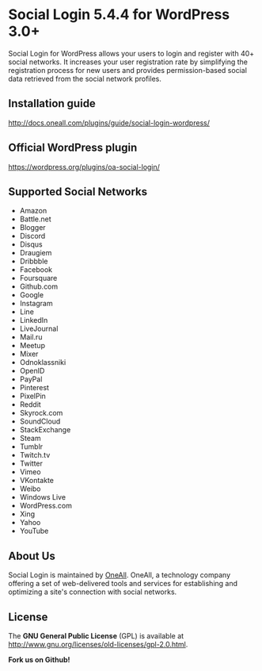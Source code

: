 # Social Login 5.4.4 for WordPress 3.0+
Social Login for WordPress allows your users to login and register with 40+ social networks. 
It increases your user registration rate by simplifying the registration process for 
new users and provides permission-based social data retrieved from the social network profiles.


## Installation guide
http://docs.oneall.com/plugins/guide/social-login-wordpress/


## Official WordPress plugin
https://wordpress.org/plugins/oa-social-login/


## Supported Social Networks
* Amazon
* Battle.net
* Blogger
* Discord
* Disqus
* Draugiem
* Dribbble
* Facebook
* Foursquare 
* Github.com
* Google
* Instagram
* Line
* LinkedIn
* LiveJournal
* Mail.ru
* Meetup
* Mixer
* Odnoklassniki
* OpenID
* PayPal
* Pinterest
* PixelPin
* Reddit
* Skyrock.com
* SoundCloud
* StackExchange
* Steam
* Tumblr
* Twitch.tv
* Twitter
* Vimeo
* VKontakte
* Weibo
* Windows Live
* WordPress.com
* Xing
* Yahoo
* YouTube

## About Us
Social Login is maintained by [OneAll](http://www.oneall.com/). OneAll, a technology company offering a set of 
web-delivered tools and services for establishing and optimizing a site's connection with social networks.


## License
The **GNU General Public License** (GPL) is available at http://www.gnu.org/licenses/old-licenses/gpl-2.0.html.


**Fork us on Github!**

